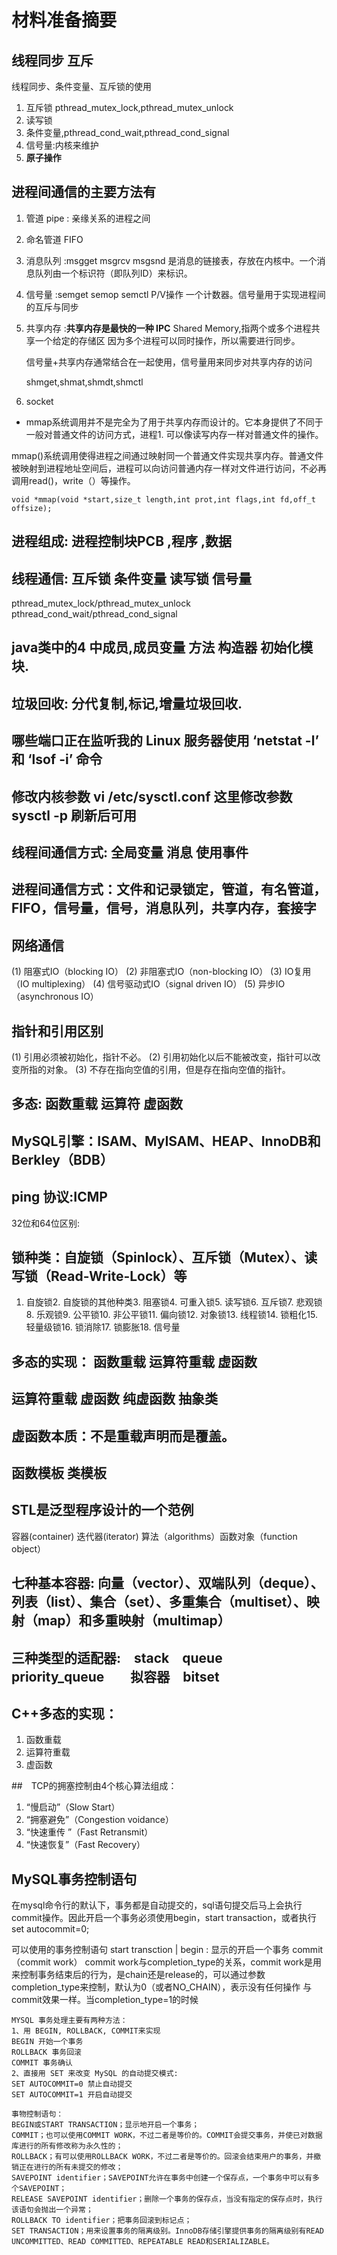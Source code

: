 # 材料准备摘要

## 线程同步 互斥

线程同步、条件变量、互斥锁的使用

1. 互斥锁 pthread_mutex_lock,pthread_mutex_unlock
1. 读写锁
1. 条件变量,pthread_cond_wait,pthread_cond_signal
1. 信号量:内核来维护
1. **原子操作**

## 进程间通信的主要方法有

1. 管道 pipe : 亲缘关系的进程之间
1. 命名管道 FIFO
1. 消息队列 :msgget msgrcv msgsnd 是消息的链接表，存放在内核中。一个消息队列由一个标识符（即队列ID）来标识。 
1. 信号量 :semget semop semctl  P/V操作 一个计数器。信号量用于实现进程间的互斥与同步
1. 共享内存 :**共享内存是最快的一种 IPC** Shared Memory,指两个或多个进程共享一个给定的存储区
	因为多个进程可以同时操作，所以需要进行同步。

	信号量+共享内存通常结合在一起使用，信号量用来同步对共享内存的访问

	shmget,shmat,shmdt,shmctl

1. socket

-  mmap系统调用并不是完全为了用于共享内存而设计的。它本身提供了不同于一般对普通文件的访问方式，进程1. 可以像读写内存一样对普通文件的操作。

mmap()系统调用使得进程之间通过映射同一个普通文件实现共享内存。普通文件被映射到进程地址空间后，进程可以向访问普通内存一样对文件进行访问，不必再调用read()，write（）等操作。

`void *mmap(void *start,size_t length,int prot,int flags,int fd,off_t offsize);`

## 进程组成: 进程控制块PCB ,程序 ,数据

## 线程通信: 互斥锁 条件变量  读写锁  信号量 

pthread_mutex_lock/pthread_mutex_unlock
pthread_cond_wait/pthread_cond_signal


## java类中的4 中成员,成员变量 方法 构造器 初始化模块.

## 垃圾回收: 分代复制,标记,增量垃圾回收.

## 哪些端口正在监听我的 Linux 服务器使用 ‘netstat -l’ 和 ‘lsof -i’ 命令

## 修改内核参数 vi /etc/sysctl.conf 这里修改参数 sysctl -p 刷新后可用

## 线程间通信方式: 全局变量 消息 使用事件

## 进程间通信方式：文件和记录锁定，管道，有名管道，FIFO，信号量，信号，消息队列，共享内存，套接字

## 网络通信
 
(1)	阻塞式IO（blocking IO）
(2)	非阻塞式IO（non-blocking IO）
(3)	IO复用（IO multiplexing）
(4)	信号驱动式IO（signal driven IO）
(5)	异步IO（asynchronous IO）
 
## 指针和引用区别

(1)	引用必须被初始化，指针不必。
(2)	引用初始化以后不能被改变，指针可以改变所指的对象。
(3)	不存在指向空值的引用，但是存在指向空值的指针。

## 多态: 函数重载 运算符  虚函数

## MySQL引擎：ISAM、MyISAM、HEAP、InnoDB和Berkley（BDB）

## ping 协议:ICMP

32位和64位区别:

## 锁种类：自旋锁（Spinlock）、互斥锁（Mutex）、读写锁（Read-Write-Lock）等

1. 自旋锁2. 自旋锁的其他种类3. 阻塞锁4. 可重入锁5. 读写锁6. 互斥锁7. 悲观锁8. 乐观锁9. 公平锁10. 非公平锁11. 偏向锁12. 对象锁13. 线程锁14. 锁粗化15. 轻量级锁16. 锁消除17. 锁膨胀18. 信号量

## 多态的实现： 函数重载 运算符重载 虚函数
## 运算符重载 虚函数 纯虚函数 抽象类
## 虚函数本质：不是重载声明而是覆盖。
## 函数模板  类模板
## STL是泛型程序设计的一个范例

容器(container) 迭代器(iterator) 算法（algorithms）函数对象（function object）
## 七种基本容器: 向量（vector）、双端队列（deque）、列表（list）、集合（set）、多重集合（multiset）、映射（map）和多重映射（multimap）
## 三种类型的适配器:　stack　queue　priority_queue　　拟容器　bitset

## C++多态的实现：

1. 函数重载
1. 运算符重载
1. 虚函数


##　TCP的拥塞控制由4个核心算法组成：

1. “慢启动”（Slow Start）
1. “拥塞避免”（Congestion voidance）
1. “快速重传 ”（Fast Retransmit）
1. “快速恢复”（Fast Recovery）

## MySQL事务控制语句 

在mysql命令行的默认下，事务都是自动提交的，sql语句提交后马上会执行commit操作。因此开启一个事务必须使用begin，start transaction，或者执行 set autocommit=0;

 可以使用的事务控制语句
start transction | begin : 显示的开启一个事务
 commit （commit work）
    commit work与completion_type的关系，commit work是用来控制事务结束后的行为，是chain还是release的，可以通过参数completion_type来控制，默认为0（或者NO_CHAIN），表示没有任何操作 与commit效果一样。当completion_type=1的时候


 ```
MYSQL 事务处理主要有两种方法：
1、用 BEGIN, ROLLBACK, COMMIT来实现
BEGIN 开始一个事务
ROLLBACK 事务回滚
COMMIT 事务确认
2、直接用 SET 来改变 MySQL 的自动提交模式:
SET AUTOCOMMIT=0 禁止自动提交
SET AUTOCOMMIT=1 开启自动提交
 ```


 ```
事物控制语句：
BEGIN或START TRANSACTION；显示地开启一个事务；
COMMIT；也可以使用COMMIT WORK，不过二者是等价的。COMMIT会提交事务，并使已对数据库进行的所有修改称为永久性的；
ROLLBACK；有可以使用ROLLBACK WORK，不过二者是等价的。回滚会结束用户的事务，并撤销正在进行的所有未提交的修改；
SAVEPOINT identifier；SAVEPOINT允许在事务中创建一个保存点，一个事务中可以有多个SAVEPOINT；
RELEASE SAVEPOINT identifier；删除一个事务的保存点，当没有指定的保存点时，执行该语句会抛出一个异常；
ROLLBACK TO identifier；把事务回滚到标记点；
SET TRANSACTION；用来设置事务的隔离级别。InnoDB存储引擎提供事务的隔离级别有READ UNCOMMITTED、READ COMMITTED、REPEATABLE READ和SERIALIZABLE。
 ```